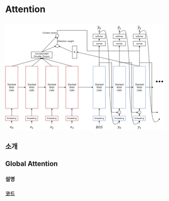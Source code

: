 # Attention

## ![](/assets/seq2seq_with_attn_architecture.png)

## 소개

## Global Attention

### 설명

### 코드
